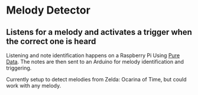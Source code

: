 # Melody Detector #

## Listens for a melody and activates a trigger when the correct one is heard ##

Listening and note identification happens on a Raspberry Pi Using [Pure Data](https://puredata.info). The notes are then sent to an Arduino for melody identification and triggering.

Currently setup to detect melodies from Zelda: Ocarina of Time, but could work with any melody.